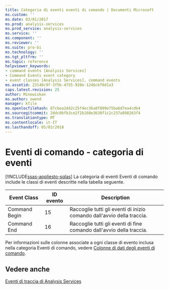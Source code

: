 ```yaml
---
title: Categoria di eventi eventi di comando | Documenti Microsoft
ms.custom: ''
ms.date: 03/01/2017
ms.prod: analysis-services
ms.prod_service: analysis-services
ms.service: ''
ms.component: ''
ms.reviewer: ''
ms.suite: pro-bi
ms.technology: ''
ms.tgt_pltfrm: ''
ms.topic: reference
helpviewer_keywords:
- command events [Analysis Services]
- Command Events event category
- event classes [Analysis Services], command events
ms.assetid: 23140c9f-3f5b-4755-920e-1246cbf0d1a3
caps.latest.revision: 25
author: Minewiskan
ms.author: owend
manager: kfile
ms.openlocfilehash: 87cbea2d42c25f4ec36a8f899e75ba6d7ea4cdb4
ms.sourcegitcommit: 2ddc0bfb3ce2f2b160e3638f1c2c237a898263f4
ms.translationtype: MT
ms.contentlocale: it-IT
ms.lasthandoff: 05/03/2018
---
```

# <a name="command-events-event-category"></a>Eventi di comando - categoria di eventi
[!INCLUDE[ssas-appliesto-sqlas](../../includes/ssas-appliesto-sqlas.md)]
  La categoria di eventi Eventi di comando include le classi di eventi descritte nella tabella seguente.  
  
|Event Class|ID evento|Description|  
|-----------------|--------------|-----------------|  
|Command Begin|15|Raccoglie tutti gli eventi di inizio comando dall'avvio della traccia.|  
|Command End|16|Raccoglie tutti gli eventi di fine comando dall'avvio della traccia.|  
  
 Per informazioni sulle colonne associate a ogni classe di evento inclusa nella categoria Eventi di comando, vedere [Colonne di dati degli eventi di comando](../../analysis-services/trace-events/command-events-data-columns.md).  
  
## <a name="see-also"></a>Vedere anche  
 [Eventi di traccia di Analysis Services](../../analysis-services/trace-events/analysis-services-trace-events.md)  
  
  
